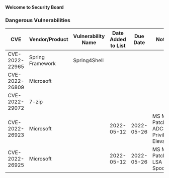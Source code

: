 **Welcome to Security Board**

### Dangerous Vulnerabilities

CVE               |Vendor/Product        |Vulnerability Name|Date Added to List |Due Date      |Notes 
------------------|----------------------|------------------|-------------------|--------------|------------------------------------------------
CVE-2022-22965    |Spring Framework      |Spring4Shell      |                   |              |
CVE-2022-26809    |Microsoft             |                  |                   |              |
CVE-2022-29072    |7-zip                 |                  |                   |              |
CVE-2022-26923    |Microsoft             |                  |2022-05-12         |2022-05-26    |MS May Patch, ADCS Privilege Elevation
CVE-2022-26925    |Microsoft             |                  |2022-05-12         |2022-05-26    |MS May Patch, LSA Spoofing

